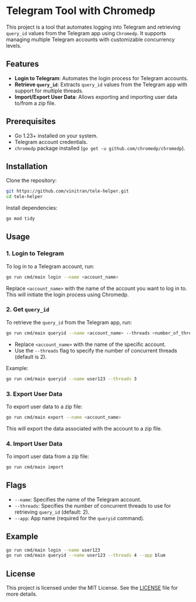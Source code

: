 
# Telegram Tool with Chromedp

This project is a tool that automates logging into Telegram and retrieving `query_id` values from the Telegram app using `Chromedp`. It supports managing multiple Telegram accounts with customizable concurrency levels.

## Features

- **Login to Telegram**: Automates the login process for Telegram accounts.
- **Retrieve `query_id`**: Extracts `query_id` values from the Telegram app with support for multiple threads.
- **Import/Export User Data**: Allows exporting and importing user data to/from a zip file.

## Prerequisites

- Go 1.23+ installed on your system.
- Telegram account credentials.
- `chromedp` package installed (`go get -u github.com/chromedp/chromedp`).

## Installation

Clone the repository:

```bash
git https://github.com/vinitran/tele-helper.git
cd tele-helper
```

Install dependencies:

```bash
go mod tidy
```

## Usage

### 1. Login to Telegram

To log in to a Telegram account, run:

```bash
go run cmd/main login --name <account_name>
```

Replace `<account_name>` with the name of the account you want to log in to. This will initiate the login process using Chromedp.

### 2. Get `query_id`

To retrieve the `query_id` from the Telegram app, run:

```bash
go run cmd/main queryid --name <account_name> --threads <number_of_threads>
```

- Replace `<account_name>` with the name of the specific account.
- Use the `--threads` flag to specify the number of concurrent threads (default is 2).

Example:

```bash
go run cmd/main queryid --name user123 --threads 3
```

### 3. Export User Data

To export user data to a zip file:

```bash
go run cmd/main export --name <account_name>
```

This will export the data associated with the account to a zip file.

### 4. Import User Data

To import user data from a zip file:

```bash
go run cmd/main import
```

## Flags

- `--name`: Specifies the name of the Telegram account.
- `--threads`: Specifies the number of concurrent threads to use for retrieving `query_id` (default: 2).
- `--app`: App name (required for the `queryid` command).

## Example

```bash
go run cmd/main login --name user123
go run cmd/main queryid --name user123 --threads 4 --app blum
```

## License

This project is licensed under the MIT License. See the [LICENSE](LICENSE) file for more details.